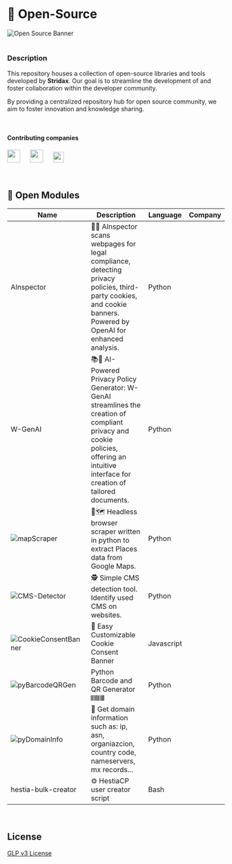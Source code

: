 # :open_file_folder: Open-Source

![Open Source Banner](https://www.resourcespace.com/img/knowledge-base/open-source.png)

#

### Description

This repository houses a collection of open-source libraries and tools developed by **Stridax**. Our goal is to streamline the development of and foster collaboration within the developer community.

By providing a centralized repository hub for open source community, we aim to foster innovation and knowledge sharing.

<br>

#### Contributing companies 

<img height="30px" src="https://forprivacy.online/wp-content/uploads/2024/10/Stridax-logo-2048x355.png"> <img height="30px" width="15px" src="https://lledogrupo.com/wp-content/uploads/2018/04/white-img-300x202.jpg"> <img height="30px" src="https://forprivacy.online/wp-content/uploads/2024/10/logo-hostie.png"> <img height="30px" width="15px" src="https://lledogrupo.com/wp-content/uploads/2018/04/white-img-300x202.jpg"> <img height="25px" src="https://forprivacy.online/wp-content/uploads/2024/10/wurzo-logo.png">


<br>

## 🧩 Open Modules

| Name | Description | Language | Company | 
|------|-------------|----------|---------|
| AInspector | 🔎🧠 AInspector scans webpages for legal compliance, detecting privacy policies, third-party cookies, and cookie banners. Powered by OpenAI for enhanced analysis.  | Python | <img height="13px" src="https://forprivacy.online/wp-content/uploads/2024/10/wurzo-logo.png"> |
| W-GenAI | 📚🧠 AI-Powered Privacy Policy Generator: W-GenAI streamlines the creation of compliant privacy and cookie policies, offering an intuitive interface for creation of tailored documents.   | Python | <img height="13px" src="https://forprivacy.online/wp-content/uploads/2024/10/wurzo-logo.png"> |
| ![mapScraper](https://github.com/christivn/mapScraper) | 🤖🗺️ Headless browser scraper written in python to extract Places data from Google Maps. | Python | <img height="15px" src="https://forprivacy.online/wp-content/uploads/2024/10/Stridax-logo-2048x355.png"> |
| ![CMS-Detector](https://github.com/christivn/CMS-Detector) | 🕵️ Simple CMS detection tool. Identify used CMS on websites. | Python | <img height="15px" src="https://forprivacy.online/wp-content/uploads/2024/10/Stridax-logo-2048x355.png"> |
| ![CookieConsentBanner](https://github.com/Wurzo/CookieConsentBanner) | 🍪 Easy Customizable Cookie Consent Banner | Javascript | <img height="13px" src="https://forprivacy.online/wp-content/uploads/2024/10/wurzo-logo.png"> |
| ![pyBarcodeQRGen](https://github.com/christivn/pyBarcodeQRGen) | Python Barcode and QR Generator 𝄃𝄃𝄂𝄂𝄀𝄁𝄃𝄂𝄂𝄃  | Python | <img height="15px" src="https://forprivacy.online/wp-content/uploads/2024/10/Stridax-logo-2048x355.png"> |
| ![pyDomainInfo](https://github.com/christivn/pyDomainInfo) | :crystal_ball: Get domain information such as: ip, asn, organiazcion, country code, nameservers, mx records...  | Python | <img height="15px" src="https://forprivacy.online/wp-content/uploads/2024/10/Stridax-logo-2048x355.png"> |
| hestia-bulk-creator | ⚙️ HestiaCP user creator script | Bash | <img height="16px" src="https://forprivacy.online/wp-content/uploads/2024/10/logo-hostie.png"> |


<br>

## License

[GLP v3 License](https://www.gnu.org/licenses/gpl-3.0.html)
